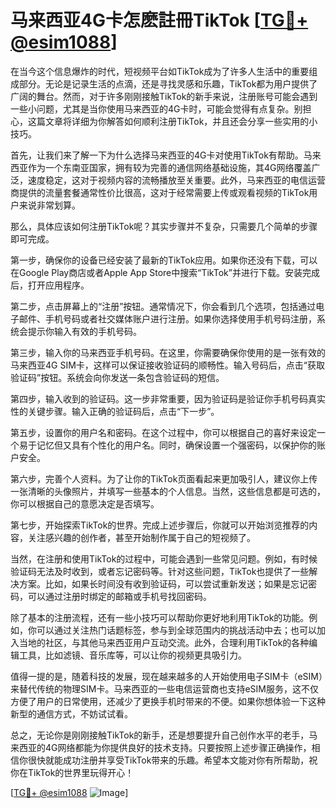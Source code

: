 # 马来西亚4G卡怎麽註冊TikTok [[TG💪+ @esim1088](https://t.me/s/esim1088)]

在当今这个信息爆炸的时代，短视频平台如TikTok成为了许多人生活中的重要组成部分。无论是记录生活的点滴，还是寻找灵感和乐趣，TikTok都为用户提供了广阔的舞台。然而，对于许多刚刚接触TikTok的新手来说，注册账号可能会遇到一些小问题，尤其是当你使用马来西亚的4G卡时，可能会觉得有点复杂。别担心，这篇文章将详细为你解答如何顺利注册TikTok，并且还会分享一些实用的小技巧。

首先，让我们来了解一下为什么选择马来西亚的4G卡对使用TikTok有帮助。马来西亚作为一个东南亚国家，拥有较为完善的通信网络基础设施，其4G网络覆盖广泛，速度稳定，这对于视频内容的流畅播放至关重要。此外，马来西亚的电信运营商提供的流量套餐通常性价比很高，这对于经常需要上传或观看视频的TikTok用户来说非常划算。

那么，具体应该如何注册TikTok呢？其实步骤并不复杂，只需要几个简单的步骤即可完成。

第一步，确保你的设备已经安装了最新的TikTok应用。如果你还没有下载，可以在Google Play商店或者Apple App Store中搜索“TikTok”并进行下载。安装完成后，打开应用程序。

第二步，点击屏幕上的“注册”按钮。通常情况下，你会看到几个选项，包括通过电子邮件、手机号码或者社交媒体账户进行注册。如果你选择使用手机号码注册，系统会提示你输入有效的手机号码。

第三步，输入你的马来西亚手机号码。在这里，你需要确保你使用的是一张有效的马来西亚4G SIM卡，这样可以保证接收验证码的顺畅性。输入号码后，点击“获取验证码”按钮。系统会向你发送一条包含验证码的短信。

第四步，输入收到的验证码。这一步非常重要，因为验证码是验证你手机号码真实性的关键步骤。输入正确的验证码后，点击“下一步”。

第五步，设置你的用户名和密码。在这个过程中，你可以根据自己的喜好来设定一个易于记忆但又具有个性化的用户名。同时，确保设置一个强密码，以保护你的账户安全。

第六步，完善个人资料。为了让你的TikTok页面看起来更加吸引人，建议你上传一张清晰的头像照片，并填写一些基本的个人信息。当然，这些信息都是可选的，你可以根据自己的意愿决定是否填写。

第七步，开始探索TikTok的世界。完成上述步骤后，你就可以开始浏览推荐的内容，关注感兴趣的创作者，甚至开始制作属于自己的短视频了。

当然，在注册和使用TikTok的过程中，可能会遇到一些常见问题。例如，有时候验证码无法及时收到，或者忘记密码等。针对这些问题，TikTok也提供了一些解决方案。比如，如果长时间没有收到验证码，可以尝试重新发送；如果是忘记密码，可以通过注册时绑定的邮箱或手机号找回密码。

除了基本的注册流程，还有一些小技巧可以帮助你更好地利用TikTok的功能。例如，你可以通过关注热门话题标签，参与到全球范围内的挑战活动中去；也可以加入当地的社区，与其他马来西亚用户互动交流。此外，合理利用TikTok的各种编辑工具，比如滤镜、音乐库等，可以让你的视频更具吸引力。

值得一提的是，随着科技的发展，现在越来越多的人开始使用电子SIM卡（eSIM）来替代传统的物理SIM卡。马来西亚的一些电信运营商也支持eSIM服务，这不仅方便了用户的日常使用，还减少了更换手机时带来的不便。如果你想体验一下这种新型的通信方式，不妨试试看。

总之，无论你是刚刚接触TikTok的新手，还是想要提升自己创作水平的老手，马来西亚的4G网络都能为你提供良好的技术支持。只要按照上述步骤正确操作，相信你很快就能成功注册并享受TikTok带来的乐趣。希望本文能对你有所帮助，祝你在TikTok的世界里玩得开心！

[[TG💪+ @esim1088](https://t.me/s/esim1088) ![Image](https://i.postimg.cc/4NQfJmqS/Snipaste-2025-05-13-00-14-12.png)]